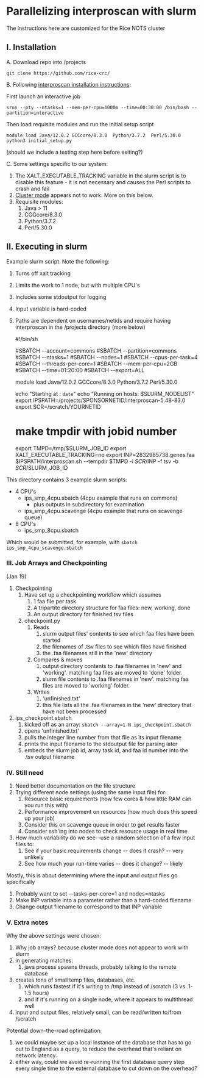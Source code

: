 # Parallelizing interproscan with slurm

The instructions here are customized for the Rice NOTS cluster

## I. Installation

A. Download repo into /projects

    git clone https://github.com/rice-crc/
    
B. Following [interproscan installation instructions](https://interproscan-docs.readthedocs.io/en/latest/UserDocs.html?highlight=initial_setup.py):

First launch an interactive job

    srun --pty --ntasks=1 --mem-per-cpu=1000m --time=00:30:00 /bin/bash --partition=interactive
    
Then load requisite modules and run the initial setup script

    module load Java/12.0.2 GCCcore/8.3.0  Python/3.7.2  Perl/5.30.0 
    python3 initial_setup.py    

(should we include a testing step here before exiting?)

C. Some settings specific to our system:

1. The XALT_EXECUTABLE_TRACKING variable in the slurm script is to disable this feature - it is not necessary and causes the Perl scripts to crash and fail
1. [Cluster mode](https://interproscan-docs.readthedocs.io/en/latest/ImprovingPerformance.html?highlight=cluster%20mode#running-interproscan-in-cluster-mode) appears not to work. More on this below.
1. Requisite modules:
   1. Java > 11
   1. CGGcore/8.3.0
   1. Python/3.7.2
   1. Perl/5.30.0

## II. Executing in slurm

Example slurm script. Note the following:

1. Turns off xalt tracking
1. Limits the work to 1 node, but with multiple CPU's
1. Includes some stdoutput for logging
1. Input variable is hard-coded
1. Paths are dependent on usernames/netids and require having interproscan in the /projects directory (more below)

	#!/bin/sh

	#SBATCH --account=commons
	#SBATCH --partition=commons
	#SBATCH --ntasks=1
	#SBATCH --nodes=1
	#SBATCH --cpus-per-task=4
	#SBATCH --threads-per-core=1
	#SBATCH --mem-per-cpu=2GB
	#SBATCH --time=01:20:00
	#SBATCH --export=ALL

	module load Java/12.0.2 GCCcore/8.3.0  Python/3.7.2  Perl/5.30.0 

	echo "Starting at : `date`"
	echo "Running on hosts: $SLURM_NODELIST"
	export IPSPATH=/projects/SPONSORNETID/interproscan-5.48-83.0
	export SCR=/scratch/YOURNETID
	# make tmpdir with jobid number
	export TMPD=/tmp/$SLURM_JOB_ID
	export XALT_EXECUTABLE_TRACKING=no
	export INP=2832985738.genes.faa
	$IPSPATH/interproscan.sh --tempdir $TMPD -i $SCR/$INP -f tsv -b $SCR/$SLURM_JOB_ID 

This directory contains 3 example slurm scripts:
* 4 CPU's
   * ips_smp_4cpu.sbatch (4cpu example that runs on commons)
      * plus outputs in subdirectory for examination
   * ips_smp_4cpu.scavenge (4cpu example that runs on scavenge queue)
* 8 CPU's
   * ips_smp_8cpu.sbatch

Which would be submitted, for example, with `sbatch ips_smp_4cpu_scavenge.sbatch`

### III. Job Arrays and Checkpointing
(Jan 19)

1. Checkpointing
	1. Have set up a checkpointing workflow which assumes
		1. 1 faa file per task
		1. A tripartite directory structure for faa files: new, working, done
		1. An output directory for finished tsv files
	1. checkpoint.py
		1. Reads
			1. slurm output files' contents to see which faa files have been started
			1. the filenames of .tsv files to see which files have finished
			1. the .faa filenames still in the 'new' directory
		1. Compares & moves
			1. output directory contents to .faa filenames in 'new' and 'working'. matching faa files are moved to 'done' folder.
			1. slurm file contents to .faa filenames in 'new'. matching faa files are moved to 'working' folder.
		1. Writes
			1. 'unfinished.txt'
			1. this file lists all the .faa filenames in the 'new' directory that have not been processed
1. ips_checkpoint.sbatch
	1. kicked off as an array: `sbatch --array=1-N ips_checkpoint.sbatch`
	1. opens 'unfinished.txt'
	1. pulls the integer line number from that file as its input filename
	1. prints the input filename to the stdoutput file for parsing later
	1. embeds the slurm job id, array task id, and faa id number into the .tsv output filename
			
### IV. Still need
	
1. Need better documentation on the file structure
1. Trying different node settings (using the same input file) for:
   1. Resource basic requirements (how few cores & how little RAM can you run this with)
   1. Performance improvement on resources (how much does this speed up your job)
   1. Consider this on scavenge queue in order to get results faster
   1. Consider ssh'ing into nodes to check resource usage in real time
1. How much variability do we see--use a random selection of a few input files to:
   1. See if your basic requirements change -- does it crash? -- very unlikely
   1. See how much your run-time varies -- does it change? -- likely

Mostly, this is about determining where the input and output files go specifically

1. Probably want to set --tasks-per-core=1 and nodes=ntasks
1. Make INP variable into a parameter rather than a hard-coded filename
1. Change output filename to correspond to that INP variable

### V. Extra notes

Why the above settings were chosen:

1. Why job arrays? because cluster mode does not appear to work with slurm
1. in generating matches:
   1. java process spawns threads, probably talking to the remote database
1. creates tons of small temp files, databases, etc.
   1. which runs fastest if it's writing to /tmp instead of /scratch (3 vs. 1-1.5 hours)
   1. and if it's running on a single node, where it appears to multithread well
1. input and output files, relatively small, can be read/written to/from /scratch

Potential down-the-road optimization:

1. we could maybe set up a local instance of the database that has to go out to England as a query, to reduce the overhead that's reliant on network latency.
1. either way, could we avoid re-running the first database query step every single time to the external database to cut down on the overhead?
